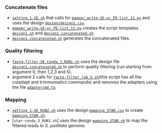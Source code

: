 ### Concatenate files
- [`setting_1-SE.sh`](https://github.com/fscucchia/Spistillata_OA_Shallow_and_Mesophotic/blob/main/QC_and_Mapping/setting_1-SE.sh) that calls for [`mapper_write-SE-or_PE-list_12.py`](https://github.com/fscucchia/Spistillata_OA_Shallow_and_Mesophotic/blob/main/QC_and_Mapping/mapper_write-SE-or-PE-list_12.py) and uses the design [`design/design1.csv`](https://github.com/fscucchia/Spistillata_OA_Shallow_and_Mesophotic/blob/main/metadata/design1.csv).   
- [`mapper_write-SE-or_PE-list_12.py`](https://github.com/fscucchia/Spistillata_OA_Shallow_and_Mesophotic/blob/main/QC_and_Mapping/mapper_write-SE-or-PE-list_12.py) creates the script templates [`design1.sh`](https://github.com/fscucchia/Spistillata_OA_Shallow_and_Mesophotic/blob/main/metadata/design1.sh) and [`design1.concatenated.sh`](https://github.com/fscucchia/Spistillata_OA_Shallow_and_Mesophotic/blob/main/metadata/design1.concatenated.sh).       
- [`design1.concatenated.sh`](https://github.com/fscucchia/Spistillata_OA_Shallow_and_Mesophotic/blob/main/metadata/design1.concatenated.sh) generates the concatenated files.          

### Quality filtering
- [`fastq-filter-SE_Conda_1_RUN1.sh`](https://github.com/fscucchia/Spistillata_OA_Shallow_and_Mesophotic/blob/main/QC_and_Mapping/fastq-filter-SE_Conda_1_RUN1.sh) uses the design file [`design1.concatenated.sh`](https://github.com/fscucchia/Spistillata_OA_Shallow_and_Mesophotic/blob/main/metadata/design1.concatenated.sh) to perform quality filtering (run starting from argument 0, then 1,2,3 and 5).        
- argument 2 calls for [`fastq-filter_job_5.sh`](https://github.com/fscucchia/Spistillata_OA_Shallow_and_Mesophotic/blob/main/QC_and_Mapping/fastq-filter_job_5.sh)(this script has all the cutadapt and trimmomatics commands) and removes the adapters using the file [`adapters4d.fa`](https://github.com/fscucchia/Spistillata_OA_Shallow_and_Mesophotic/blob/main/QC_and_Mapping/adapters4d.fa).  

### Mapping
- [`setting_1-SE_RUN2.sh`](https://github.com/fscucchia/Spistillata_OA_Shallow_and_Mesophotic/blob/main/QC_and_Mapping/setting_1-SE_RUN2.sh) uses the design [`mapping_STAR.csv`](https://github.com/fscucchia/Spistillata_OA_Shallow_and_Mesophotic/blob/main/metadata/mapping_STAR.csv) to create [`mapping_STAR.sh`](https://github.com/fscucchia/Spistillata_OA_Shallow_and_Mesophotic/blob/main/metadata/mapping_STAR.sh).
- [`star-conda_3_RUN1.sh`] uses the design [`mapping_STAR.sh`](https://github.com/fscucchia/Spistillata_OA_Shallow_and_Mesophotic/blob/main/metadata/mapping_STAR.sh) to map the filtered reads to _S. pistillata_ genome.


